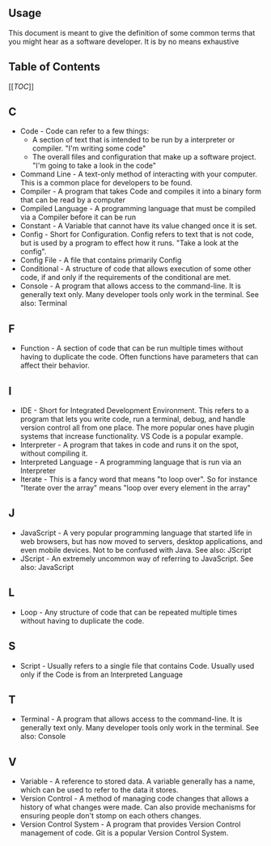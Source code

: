 ## Usage

This document is meant to give the definition of some common terms that you might hear as a software developer. It is by no means exhaustive

## Table of Contents

[[_TOC_]]

## C

* Code - Code can refer to a few things:
    * A section of text that is intended to be run by a interpreter or compiler. "I'm writing some code"
    * The overall files and configuration that make up a software project. "I'm going to take a look in the code"
* Command Line - A text-only method of interacting with your computer. This is a common place for developers to be found.
* Compiler - A program that takes Code and compiles it into a binary form that can be read by a computer
* Compiled Language - A programming language that must be compiled via a Compiler before it can be run
* Constant - A Variable that cannot have its value changed once it is set.
* Config - Short for Configuration. Config refers to text that is not code, but is used by a program to effect how it runs. "Take a look at the config".
* Config File - A file that contains primarily Config
* Conditional - A structure of code that allows execution of some other code, if and only if the requirements of the conditional are met.
* Console - A program that allows access to the command-line. It is generally text only. Many developer tools only work in the terminal. See also: Terminal

## F

* Function - A section of code that can be run multiple times without having to duplicate the code. Often functions have parameters that can affect their behavior.

## I

* IDE - Short for Integrated Development Environment. This refers to a program that lets you write code, run a terminal, debug, and handle version control all from one place. The more popular ones have plugin systems that increase functionality. VS Code is a popular example.
* Interpreter - A program that takes in code and runs it on the spot, without compiling it.
* Interpreted Language - A programming language that is run via an Interpreter
* Iterate - This is a fancy word that means "to loop over". So for instance "Iterate over the array" means "loop over every element in the array"

## J

* JavaScript - A very popular programming language that started life in web browsers, but has now moved to servers, desktop applications, and even mobile devices. Not to be confused with Java. See also: JScript
* JScript - An extremely uncommon way of referring to JavaScript. See also: JavaScript

## L

* Loop - Any structure of code that can be repeated multiple times without having to duplicate the code.

## S

* Script - Usually refers to a single file that contains Code. Usually used only if the Code is from an Interpreted Language

## T

* Terminal - A program that allows access to the command-line. It is generally text only. Many developer tools only work in the terminal. See also: Console

## V

* Variable - A reference to stored data. A variable generally has a name, which can be used to refer to the data it stores.
* Version Control - A method of managing code changes that allows a history of what changes were made. Can also provide mechanisms for ensuring people don't stomp on each others changes.
* Version Control System - A program that provides Version Control management of code. Git is a popular Version Control System.